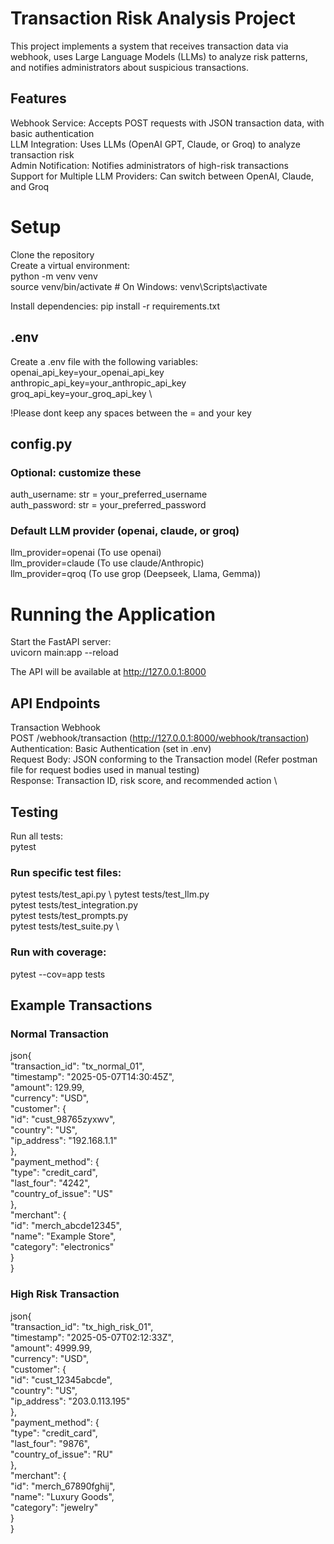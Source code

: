 # Transaction Risk Analysis Project

This project implements a system that receives transaction data via webhook, uses Large Language Models (LLMs) to analyze risk patterns, and notifies administrators about suspicious transactions.

## Features

Webhook Service: Accepts POST requests with JSON transaction data, with basic authentication \
LLM Integration: Uses LLMs (OpenAI GPT, Claude, or Groq) to analyze transaction risk \
Admin Notification: Notifies administrators of high-risk transactions \
Support for Multiple LLM Providers: Can switch between OpenAI, Claude, and Groq

# Setup

Clone the repository \
Create a virtual environment: \
python -m venv venv \
source venv/bin/activate  # On Windows: venv\Scripts\activate

Install dependencies:
pip install -r requirements.txt

## .env
Create a .env file with the following variables: \
openai_api_key=your_openai_api_key \
anthropic_api_key=your_anthropic_api_key \
groq_api_key=your_groq_api_key \

!Please dont keep any spaces between the = and your key

## config.py
### Optional: customize these 
auth_username: str = your_preferred_username \
auth_password: str = your_preferred_password

### Default LLM provider (openai, claude, or groq)
llm_provider=openai (To use openai) \
llm_provider=claude (To use claude/Anthropic) \
llm_provider=qroq (To use grop (Deepseek, Llama, Gemma))


# Running the Application
Start the FastAPI server: \
uvicorn main:app --reload 

The API will be available at http://127.0.0.1:8000

## API Endpoints
Transaction Webhook \
POST /webhook/transaction (http://127.0.0.1:8000/webhook/transaction) \
Authentication: Basic Authentication (set in .env) \
Request Body: JSON conforming to the Transaction model (Refer postman file for request bodies used in manual testing) \
Response: Transaction ID, risk score, and recommended action \

## Testing 
Run all tests: \
pytest 

### Run specific test files: 
pytest tests/test_api.py \ 
pytest tests/test_llm.py \
pytest tests/test_integration.py \
pytest tests/test_prompts.py \
pytest tests/test_suite.py \

### Run with coverage:
pytest --cov=app tests 

## Example Transactions 
### Normal Transaction 
json{ \
  "transaction_id": "tx_normal_01",\
  "timestamp": "2025-05-07T14:30:45Z",\
  "amount": 129.99,\
  "currency": "USD",\
  "customer": {\
    "id": "cust_98765zyxwv",\
    "country": "US",\
    "ip_address": "192.168.1.1"\
  },\
  "payment_method": {\
    "type": "credit_card",\
    "last_four": "4242",\
    "country_of_issue": "US"\
  },\
  "merchant": {\
    "id": "merch_abcde12345",\
    "name": "Example Store",\
    "category": "electronics"\
  }\
}

### High Risk Transaction
json{ \
  "transaction_id": "tx_high_risk_01",\
  "timestamp": "2025-05-07T02:12:33Z",\
  "amount": 4999.99,\
  "currency": "USD",\
  "customer": {\
    "id": "cust_12345abcde",\
    "country": "US",\
    "ip_address": "203.0.113.195"\
  },\
  "payment_method": {\
    "type": "credit_card",\
    "last_four": "9876",\
    "country_of_issue": "RU"\
  },\
  "merchant": {\
    "id": "merch_67890fghij",\
    "name": "Luxury Goods",\
    "category": "jewelry"\
  }\
}
